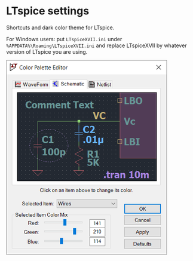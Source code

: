 # LTspice settings

Shortcuts and dark color theme for LTspice.

For Windows users: put ``LTspiceXVII.ini`` under ``%APPDATA%\Roaming\LTspiceXVII.ini`` and replace LTspiceXVII by whatever version of LTspice you are using.

![Color Palette Editor](color_palette_editor.png)
